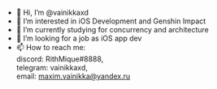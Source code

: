 - 👋 Hi, I’m @vainikkaxd
- 👀 I’m interested in iOS Development and Genshin Impact
- 🌱 I’m currently studying for concurrency and architecture
- 💞️ I’m looking for a job as iOS app dev
- 📫 How to reach me:  
 discord: RithMique#8888,  
 telegram: vainikkaxd,    
 email: maxim.vainikka@yandex.ru

<!---
Vainikkaxd is a ✨ special ✨ repository because its `README.md` (this file) appears on your GitHub profile.
You can click the Preview link to take a look at your changes.
--->
